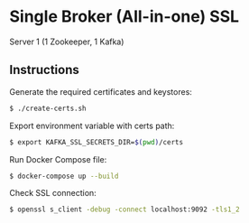# Single Broker (All-in-one) SSL
Server 1 (1 Zookeeper, 1 Kafka)

## Instructions
Generate the required certificates and keystores:
```sh
$ ./create-certs.sh
```
Export environment variable with certs path:
```sh
$ export KAFKA_SSL_SECRETS_DIR=$(pwd)/certs
```
Run Docker Compose file:
```sh
$ docker-compose up --build
```
Check SSL connection:
```sh
$ openssl s_client -debug -connect localhost:9092 -tls1_2
```
